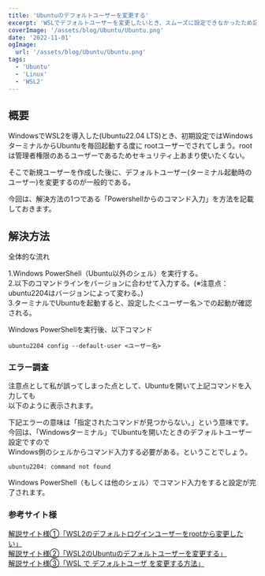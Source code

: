 ```yaml
---
title: 'Ubuntuのデフォルトユーザーを変更する'
excerpt: 'WSLでデフォルトユーザーを変更したいとき、スムーズに設定できなかったため記録を残しておきます。'
coverImage: '/assets/blog/Ubuntu/Ubuntu.png'
date: '2022-11-01'
ogImage:
  url: '/assets/blog/Ubuntu/Ubuntu.png'
tags:
  - 'Ubuntu'
  - 'Linux'
  - 'WSL2'
---
```


## 概要

WindowsでWSL2を導入した(Ubuntu22.04 LTS)とき、初期設定ではWindowsターミナルからUbuntuを毎回起動する度に
rootユーザーでされてしまう。rootは管理者権限のあるユーザーであるためセキュリティ上あまり使いたくない。  

そこで新規ユーザーを作成した後に、デフォルトユーザー(ターミナル起動時のユーザー)を変更するのが一般的である。  

今回は、解決方法の1つである「Powershellからのコマンド入力」を方法を記載しておきます。  

## 解決方法

全体的な流れ  

1.Windows PowerShell（Ubuntu以外のシェル）を実行する。  
2.以下のコマンドラインをバージョンに合わせて入力する。(※注意点：ubuntu2204はバージョンによって変わる。)  
3.ターミナルでUbuntuを起動すると、設定した＜ユーザー名＞での起動が確認される。

Windows PowerShellを実行後、以下コマンド

```tsx
ubuntu2204 config --default-user <ユーザー名>
```

### エラー調査

注意点として私が誤ってしまった点として、Ubuntuを開いて上記コマンドを入力しても  
以下のように表示されます。  

下記エラーの意味は「指定されたコマンドが見つからない。」という意味です。  
今回は、「Windowsターミナル」でUbuntuを開いたときのデフォルトユーザー設定ですので  
Windows側のシェルからコマンド入力する必要がある。ということでしょう。  

```tsx
ubuntu2204: command not found
```

Windows PowerShell（もしくは他のシェル）でコマンド入力をすると設定が完了されます。  

### 参考サイト様

[解説サイト様①「WSL2のデフォルトログインユーザーをrootから変更したい」](https://creepfablic.site/2022/06/28/wsl2-default-login-user-change/)  
[解説サイト様②「WSL2のUbuntuのデフォルトユーザーを変更する」](https://onl.la/WHcR1yd)  
[解説サイト様③「WSL で デフォルトユーザ を変更する方法」](https://devlights.hatenablog.com/entry/2021/05/29/070000)  
